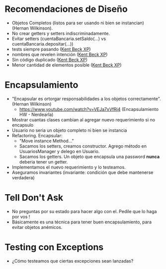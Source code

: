 # Recomendaciones de Diseño

- Objetos Completos (listos para ser usando ni bien se instancian) (Hernan Wilkinson).
- No crear getters y setters indiscriminadamente.
- Evitar setters (cuentaBancaria.setSaldo(...) vs cuentaBancaria.depositar(...))
- tests siempre pasando ([Kent Beck XP](https://martinfowler.com/bliki/BeckDesignRules.html))
- nombres que revelen intención ([Kent Beck XP](https://martinfowler.com/bliki/BeckDesignRules.html))
- Sin código duplicado ([Kent Beck XP](https://martinfowler.com/bliki/BeckDesignRules.html))
- Menor cantidad de elementos posible ([Kent Beck XP](https://martinfowler.com/bliki/BeckDesignRules.html))

# Encapsulamiento

- "Encapsular es ortorgar responsabilidades a los objetos correctamente". (Hernan Wilkinson)
    - https://www.youtube.com/watch?v=VEJa7xVfRj4 (Encapsulamiento HW - Nerdearla)
- Mostrar cuantas clases cambian al agregar nuevo requerimiento si no encapsulo
- Usuario no seria un objeto completo ni bien se instancia
- Refactoring. Encapsular:
    - "Move instance Method..."
    - Sacamos los setters, creamos constructor. Agrego método en UsuariosManager y delego en Usuario.
    - Sacamos los getters. Un objeto que encapsula una password **nunca** deberia tener un getter.
- Implementamos el nuevo requerimiento y lo testeamos.
- Aseguramos invariantes (invariante: condición que debe mantenerse verdadera)

# Tell Don't Ask

- No preguntas por su estado para hacer algo con el. Pedile que lo haga por vos !
- Básicamente es una técnica para tener buen encapsulamiento, para evitar objetos anémicos.

# Testing con Exceptions

- ¿Cómo testeamos que ciertas excepciones sean lanzadas?

